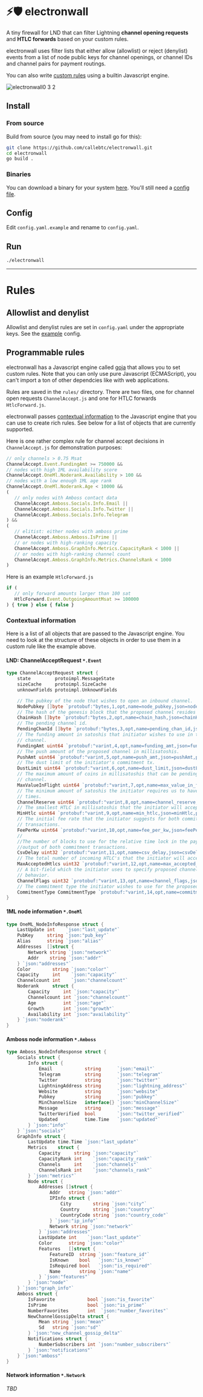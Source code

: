 # ⚡️🛡 electronwall
A tiny firewall for LND that can filter Lightning **channel opening requests** and **HTLC forwards** based on your custom rules. 

electronwall uses filter lists that either allow (allowlist) or reject (denylist) events from a list of node public keys for channel openings, or channel IDs and channel pairs for payment routings.

You can also write [custom rules](#programmable-rules) using a builtin Javascript engine. 

![electronwall0 3 2](https://user-images.githubusercontent.com/93376500/178162791-e6ba90c1-2798-471d-b7aa-0b12eae8bf2e.png)

## Install

### From source
Build from source (you may need to install go for this):

```bash
git clone https://github.com/callebtc/electronwall.git
cd electronwall
go build .
```

### Binaries

You can download a binary for your system [here](https://github.com/callebtc/electronwall/releases). You'll still need a [config file](https://github.com/callebtc/electronwall/blob/main/config.yaml.example).

## Config
Edit `config.yaml.example` and rename to `config.yaml`. 

## Run

```bash
./electronwall
```

--------------- 
# Rules

## Allowlist and denylist

Allowlist and denylist rules are set in `config.yaml` under the appropriate keys. See the [example](config.yaml.example) config. 

## Programmable rules

electronwall has a Javascript engine called [goja](https://github.com/dop251/goja) that allows you to set custom rules. Note that you can only use pure Javascript (ECMAScript), you can't import a ton of other dependcies like with web applications.

Rules are saved in the `rules/` directory. There are two files, one for channel open requests `ChannelAccept.js` and one for HTLC forwards `HtlcForward.js`.

electronwall passes [contextual information](#contextual-information) to the Javascript engine that you can use to create rich rules. See below for a list of objects that are currently supported.

 Here is one rather complex rule for channel accept decisions in `ChannelAccept.js` for demonstration purposes:

 ```javascript
 // only channels > 0.75 Msat
ChannelAccept.Event.FundingAmt >= 750000 && 
// nodes with high 1ML availability score
ChannelAccept.OneMl.Noderank.Availability > 100 &&
// nodes with a low enough 1ML age rank
ChannelAccept.OneMl.Noderank.Age < 10000 &&
( 
    // only nodes with Amboss contact data
    ChannelAccept.Amboss.Socials.Info.Email ||
    ChannelAccept.Amboss.Socials.Info.Twitter ||
    ChannelAccept.Amboss.Socials.Info.Telegram 
) &&
(
    // elitist: either nodes with amboss prime
    ChannelAccept.Amboss.Amboss.IsPrime ||
    // or nodes with high-ranking capacity
    ChannelAccept.Amboss.GraphInfo.Metrics.CapacityRank < 1000 ||
    // or nodes with high-ranking channel count
    ChannelAccept.Amboss.GraphInfo.Metrics.ChannelsRank < 1000
)
 ```

 Here is an example `HtlcForward.js`
 ```javascript
 if (
    // only forward amounts larger than 100 sat
    HtlcForward.Event.OutgoingAmountMsat >= 100000
) { true } else { false }
 ```

### Contextual information
Here is a list of all objects that are passed to the Javascript engine. You need to look at the structure of these objects in order to use them in a custom rule like the example above. 

#### LND: ChannelAcceptRequest `*.Event`
```go
type ChannelAcceptRequest struct {
	state         protoimpl.MessageState
	sizeCache     protoimpl.SizeCache
	unknownFields protoimpl.UnknownFields

	// The pubkey of the node that wishes to open an inbound channel.
	NodePubkey []byte `protobuf:"bytes,1,opt,name=node_pubkey,json=nodePubkey,proto3" json:"node_pubkey,omitempty"`
	// The hash of the genesis block that the proposed channel resides in.
	ChainHash []byte `protobuf:"bytes,2,opt,name=chain_hash,json=chainHash,proto3" json:"chain_hash,omitempty"`
	// The pending channel id.
	PendingChanId []byte `protobuf:"bytes,3,opt,name=pending_chan_id,json=pendingChanId,proto3" json:"pending_chan_id,omitempty"`
	// The funding amount in satoshis that initiator wishes to use in the
	// channel.
	FundingAmt uint64 `protobuf:"varint,4,opt,name=funding_amt,json=fundingAmt,proto3" json:"funding_amt,omitempty"`
	// The push amount of the proposed channel in millisatoshis.
	PushAmt uint64 `protobuf:"varint,5,opt,name=push_amt,json=pushAmt,proto3" json:"push_amt,omitempty"`
	// The dust limit of the initiator's commitment tx.
	DustLimit uint64 `protobuf:"varint,6,opt,name=dust_limit,json=dustLimit,proto3" json:"dust_limit,omitempty"`
	// The maximum amount of coins in millisatoshis that can be pending in this
	// channel.
	MaxValueInFlight uint64 `protobuf:"varint,7,opt,name=max_value_in_flight,json=maxValueInFlight,proto3" json:"max_value_in_flight,omitempty"`
	// The minimum amount of satoshis the initiator requires us to have at all
	// times.
	ChannelReserve uint64 `protobuf:"varint,8,opt,name=channel_reserve,json=channelReserve,proto3" json:"channel_reserve,omitempty"`
	// The smallest HTLC in millisatoshis that the initiator will accept.
	MinHtlc uint64 `protobuf:"varint,9,opt,name=min_htlc,json=minHtlc,proto3" json:"min_htlc,omitempty"`
	// The initial fee rate that the initiator suggests for both commitment
	// transactions.
	FeePerKw uint64 `protobuf:"varint,10,opt,name=fee_per_kw,json=feePerKw,proto3" json:"fee_per_kw,omitempty"`
	//
	//The number of blocks to use for the relative time lock in the pay-to-self
	//output of both commitment transactions.
	CsvDelay uint32 `protobuf:"varint,11,opt,name=csv_delay,json=csvDelay,proto3" json:"csv_delay,omitempty"`
	// The total number of incoming HTLC's that the initiator will accept.
	MaxAcceptedHtlcs uint32 `protobuf:"varint,12,opt,name=max_accepted_htlcs,json=maxAcceptedHtlcs,proto3" json:"max_accepted_htlcs,omitempty"`
	// A bit-field which the initiator uses to specify proposed channel
	// behavior.
	ChannelFlags uint32 `protobuf:"varint,13,opt,name=channel_flags,json=channelFlags,proto3" json:"channel_flags,omitempty"`
	// The commitment type the initiator wishes to use for the proposed channel.
	CommitmentType CommitmentType `protobuf:"varint,14,opt,name=commitment_type,json=commitmentType,proto3,enum=lnrpc.CommitmentType" json:"commitment_type,omitempty"`
}

```

#### 1ML node information `*.OneMl`
```go
type OneML_NodeInfoResponse struct {
	LastUpdate int    `json:"last_update"`
	PubKey     string `json:"pub_key"`
	Alias      string `json:"alias"`
	Addresses  []struct {
		Network string `json:"network"`
		Addr    string `json:"addr"`
	} `json:"addresses"`
	Color        string `json:"color"`
	Capacity     int    `json:"capacity"`
	Channelcount int    `json:"channelcount"`
	Noderank     struct {
		Capacity     int `json:"capacity"`
		Channelcount int `json:"channelcount"`
		Age          int `json:"age"`
		Growth       int `json:"growth"`
		Availability int `json:"availability"`
	} `json:"noderank"`
}
```
#### Amboss node information `*.Amboss`
```go
type Amboss_NodeInfoResponse struct {
	Socials struct {
		Info struct {
			Email            string      `json:"email"`
			Telegram         string      `json:"telegram"`
			Twitter          string      `json:"twitter"`
			LightningAddress string      `json:"lightning_address"`
			Website          string      `json:"website"`
			Pubkey           string      `json:"pubkey"`
			MinChannelSize   interface{} `json:"minChannelSize"`
			Message          string      `json:"message"`
			TwitterVerified  bool        `json:"twitter_verified"`
			Updated          time.Time   `json:"updated"`
		} `json:"info"`
	} `json:"socials"`
	GraphInfo struct {
		LastUpdate time.Time `json:"last_update"`
		Metrics    struct {
			Capacity     string `json:"capacity"`
			CapacityRank int    `json:"capacity_rank"`
			Channels     int    `json:"channels"`
			ChannelsRank int    `json:"channels_rank"`
		} `json:"metrics"`
		Node struct {
			Addresses []struct {
				Addr   string `json:"addr"`
				IPInfo struct {
					City        string `json:"city"`
					Country     string `json:"country"`
					CountryCode string `json:"country_code"`
				} `json:"ip_info"`
				Network string `json:"network"`
			} `json:"addresses"`
			LastUpdate int    `json:"last_update"`
			Color      string `json:"color"`
			Features   []struct {
				FeatureID  string `json:"feature_id"`
				IsKnown    bool   `json:"is_known"`
				IsRequired bool   `json:"is_required"`
				Name       string `json:"name"`
			} `json:"features"`
		} `json:"node"`
	} `json:"graph_info"`
	Amboss struct {
		IsFavorite            bool `json:"is_favorite"`
		IsPrime               bool `json:"is_prime"`
		NumberFavorites       int  `json:"number_favorites"`
		NewChannelGossipDelta struct {
			Mean string `json:"mean"`
			Sd   string `json:"sd"`
		} `json:"new_channel_gossip_delta"`
		Notifications struct {
			NumberSubscribers int `json:"number_subscribers"`
		} `json:"notifications"`
	} `json:"amboss"`
}
```

#### Network information `*.Network`
*TBD*